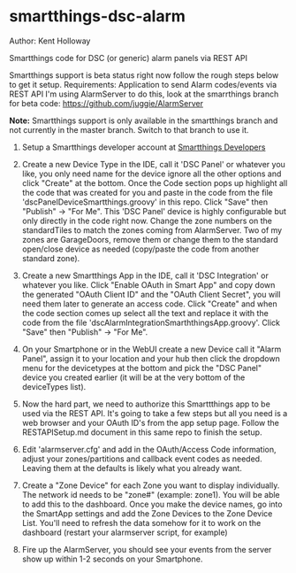 smartthings-dsc-alarm
=====================

Author: Kent Holloway <drizit at gmail dot com>

Smartthings code for DSC (or generic) alarm panels via REST API

Smartthings support is beta status right now follow the rough steps below to get it setup.
Requirements:
  Application to send Alarm codes/events via REST API
  I'm using AlarmServer to do this, look at the smarrthings branch for beta code:
    https://github.com/juggie/AlarmServer

**Note:** Smartthings support is only available in the smartthings branch and not currently in the master branch. Switch to that branch to use it.

1. Setup a Smartthings developer account at [Smartthings Developers](https://graph.api.smartthings.com)

2. Create a new Device Type in the IDE, call it 'DSC Panel' or whatever you like, you only need name for the device ignore all the other options and click "Create" at the bottom. Once the Code section pops up highlight all the code that was created for you and paste in the code from the file 'dscPanelDeviceSmartthings.groovy' in this repo. Click "Save" then "Publish" -> "For Me". This 'DSC Panel' device is highly configurable but only directly in the code right now. Change the zone numbers on the standardTiles to match the zones coming from AlarmServer. Two of my zones are GarageDoors, remove them or change them to the standard open/close device as needed (copy/paste the code from another standard zone).

3. Create a new Smartthings App in the IDE, call it 'DSC Integration' or whatever you like. Click "Enable OAuth in Smart App" and copy down the generated "OAuth Client ID" and the "OAuth Client Secret", you will need them later to generate an access code. Click "Create" and when the code section comes up select all the text and replace it with the code from the file 'dscAlarmIntegrationSmarththingsApp.groovy'.  Click "Save" then "Publish" -> "For Me".

4. On your Smartphone or in the WebUI create a new Device call it "Alarm Panel", assign it to your location and your hub then click the dropdown menu for the devicetypes at the bottom and pick the "DSC Panel" device you created earlier (it will be at the very bottom of the deviceTypes list).

5. Now the hard part, we need to authorize this Smarttthings app to be used via the REST API.
   It's going to take a few steps but all you need is a web browser and your OAuth ID's from the app setup page.
   Follow the RESTAPISetup.md document in this same repo to finish the setup.

6. Edit 'alarmserver.cfg' and add in the OAuth/Access Code information, adjust your zones/partitions and callback event codes as needed. Leaving them at the defaults is likely what you already want.

7. Create a "Zone Device" for each Zone you want to display individually.  The network id needs to be "zone#" (example: zone1).  You will be able to add this to the dashboard.  Once you make the device names, go into the SmartApp settings and add the Zone Devices to the Zone Device List.  You'll need to refresh the data somehow for it to work on the dashboard (restart your alarmserver script, for example)

7. Fire up the AlarmServer, you should see your events from the server show up within 1-2 seconds on your Smartphone.

